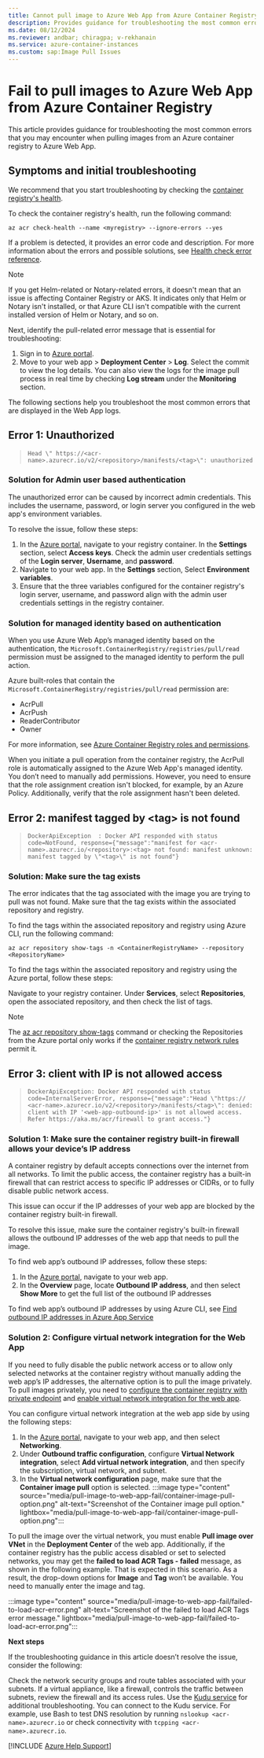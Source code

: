 ```yaml
---
title: Cannot pull image to Azure Web App from Azure Container Registry
description: Provides guidance for troubleshooting the most common errors that you encounter when you pull images from a container registry to Azure Web App for Containers.
ms.date: 08/12/2024
ms.reviewer: andbar; chiragpa; v-rekhanain 
ms.service: azure-container-instances
ms.custom: sap:Image Pull Issues
---
```


# Fail to pull images to Azure Web App from Azure Container Registry

This article provides guidance for troubleshooting the most common errors that you may encounter when pulling images from an Azure container registry to Azure Web App.

## Symptoms and initial troubleshooting

We recommend that you start troubleshooting by checking the [container registry's health](/azure/container-registry/container-registry-check-health).

To check the container registry's health, run the following command:

```azurecli
az acr check-health --name <myregistry> --ignore-errors --yes
```

If a problem is detected, it provides an error code and description. For more information about the errors and possible solutions, see [Health check error reference](/azure/container-registry/container-registry-health-error-reference).

> [!NOTE]
> If you get Helm-related or Notary-related errors, it doesn't mean that an issue is affecting Container Registry or AKS. It indicates only that Helm or Notary isn't installed, or that Azure CLI isn't compatible with the current installed version of Helm or Notary, and so on.

Next, identify the pull-related error message that is essential for troubleshooting:

1. Sign in to [Azure portal](https://portal.azure.com).
1. Move to your web app > **Deployment Center** > **Log**. Select the commit to view the log details. You can also view the logs for the image pull process in real time by checking **Log stream** under the **Monitoring** section.

The following sections help you troubleshoot the most common errors that are displayed in the Web App logs.

## Error 1: Unauthorized

> `Head \" https://<acr-name>.azurecr.io/v2/<repository>/manifests/<tag>\": unauthorized`

### Solution for Admin user based authentication

The unauthorized error can be caused by incorrect admin credentials. This includes the username, password, or login server you configured in the web app's environment variables.

To resolve the issue, follow these steps:

1. In the [Azure portal](https://portal.azure.com), navigate to your registry container. In the **Settings** section, select **Access keys**. Check the admin user credentials settings of the **Login server**, **Username**, and **password**.
1. Navigate to your web app. In the **Settings** section, Select **Environment variables**.
1. Ensure that the three variables configured for the container registry's login server, username, and password align with the admin user credentials settings in the registry container.

### Solution for managed identity based on authentication

When you use Azure Web App’s managed identity based on the authentication, the `Microsoft.ContainerRegistry/registries/pull/read` permission must be assigned to the managed identity to perform the pull action.

Azure built-roles that contain the `Microsoft.ContainerRegistry/registries/pull/read` permission are:

- AcrPull
- AcrPush
- ReaderContributor
- Owner

For more information, see [Azure Container Registry roles and permissions](/azure/container-registry/container-registry-roles?tabs=azure-cli).

When you initiate a pull operation from the container registry, the AcrPull role is automatically assigned to the Azure Web App's managed identity. You don’t need to manually add permissions. However, you need to ensure that the role assignment creation isn't blocked, for example, by an Azure Policy. Additionally, verify that the role assignment hasn't been deleted.

## Error 2: manifest tagged by &lt;tag&gt; is not found

> `DockerApiException  : Docker API responded with status code=NotFound, response={"message":"manifest for <acr-name>.azurecr.io/<repository>:<tag> not found: manifest unknown: manifest tagged by \"<tag>\" is not found"}`

### Solution: Make sure the tag exists

The error indicates that the tag associated with the image you are trying to pull was not found. Make sure that the tag exists within the associated repository and registry.

To find the tags within the associated repository and registry using Azure CLI, run the following command:

```azurecli
az acr repository show-tags -n <ContainerRegistryName> --repository <RepositoryName>
```

To find the tags within the associated repository and registry using the Azure portal, follow these steps:

Navigate to your registry container. Under **Services**, select **Repositories**, open the associated repository, and then check the list of tags.

> [!NOTE]
> The [az acr repository show-tags](/cli/azure/acr/repository?view=azure-cli-latest#az-acr-repository-show-tags&preserve-view=true) command or checking the Repositories from the Azure portal only works if the [container registry network rules](/azure/container-registry/container-registry-access-selected-networks) permit it.

## Error 3: client with IP is not allowed access

> `DockerApiException: Docker API responded with status code=InternalServerError, response={"message":"Head \"https:// <acr-name>.azurecr.io/v2/<repository>/manifests/<tag>\": denied: client with IP '<web-app-outbound-ip>' is not allowed access. Refer https://aka.ms/acr/firewall to grant access."}`

### Solution 1: Make sure the container registry built-in firewall allows your device’s IP address

A container registry by default accepts connections over the internet from all networks. To limit the public access, the container registry has a built-in firewall that can restrict access to specific IP addresses or CIDRs, or to fully disable public network access.

This issue can occur if the IP addresses of your web app are blocked by the container registry built-in firewall.

To resolve this issue, make sure the container registry's built-in firewall allows the outbound IP addresses of the web app that needs to pull the image. 

To find web app’s outbound IP addresses, follow these steps:

1. In the [Azure portal](https://portal.azure.com), navigate to your web app.
1. In the **Overview** page, locate **Outbound IP address**, and then select **Show More** to get the full list of the outbound IP addresses

To find web app’s outbound IP addresses by using Azure CLI, see [Find outbound IP addresses in Azure App Service](/azure/app-service/overview-inbound-outbound-ips#find-outbound-ips)

### Solution 2: Configure virtual network integration for the Web App

If you need to fully disable the public network access or to allow only selected networks at the container registry without manually adding the web app’s IP addresses, the alternative option is to pull the image privately. To pull images privately, you need to [configure the container registry with private endpoint](/azure/container-registry/container-registry-private-link) and [enable virtual network integration for the web app](/azure/app-service/configure-vnet-integration-enable).

You can configure virtual network integration at the web app side by using the following steps:

1. In the [Azure portal](https://portal.azure.com), navigate to your web app, and then select **Networking**.
1. Under **Outbound traffic configuration**, configure **Virtual Network integration**, select **Add virtual network integration**, and then specify the subscription, virtual network, and subnet.
1. In the **Virtual network configuration** page, make sure that the **Container image pull** option is selected.
    :::image type="content" source="media/pull-image-to-web-app-fail/container-image-pull-option.png" alt-text="Screenshot of the Container image pull option." lightbox="media/pull-image-to-web-app-fail/container-image-pull-option.png":::

To pull the image over the virtual network, you must enable **Pull image over VNet** in the **Deployment Center** of the web app. Additionally, if the container registry has the public access disabled or set to selected networks, you may get the **failed to load ACR Tags - failed** message, as shown in the following example. That is expected in this scenario. As a result, the drop-down options for **Image** and **Tag** won’t be available. You need to manually enter the image and tag.

:::image type="content" source="media/pull-image-to-web-app-fail/failed-to-load-acr-error.png" alt-text="Screenshot of the failed to load ACR Tags error message." lightbox="media/pull-image-to-web-app-fail/failed-to-load-acr-error.png":::
 
**Next steps**

If the troubleshooting guidance in this article doesn’t resolve the issue, consider the following:

Check the network security groups and route tables associated with your subnets.
If a virtual appliance, like a firewall, controls the traffic between subnets, review the firewall and its access rules.
Use the [Kudu service](/azure/app-service/resources-kudu) for additional troubleshooting. You can connect to the Kudu service. For example, use Bash to test DNS resolution by running `nslookup <acr-name>.azurecr.io` or check connectivity with `tcpping <acr-name>.azurecr.io`.

[!INCLUDE [Azure Help Support](../../includes/azure-help-support.md)]
